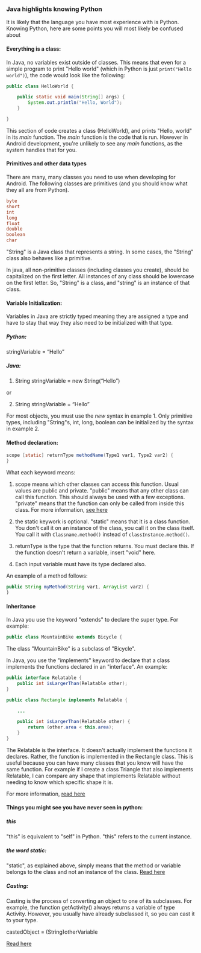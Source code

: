 ### Java highlights knowing Python

It is likely that the language you have most experience with is Python. Knowing Python, here are some points you will most likely be confused about

#### Everything is a class:

In Java, no variables exist outside of classes. This means that even for a simple program to print "Hello world" (which in Python is just `print("Hello world")`), the code would look like the following:

``` Java
public class HelloWorld {

    public static void main(String[] args) {
        System.out.println("Hello, World");
    }

}
```

This section of code creates a class (HelloWorld), and prints "Hello, world" in its *main* function. The *main* function is the code that is run. However in Android development, you're unlikely to see any *main* functions, as the system handles that for you. 

#### Primitives and other data types

There are many, many classes you need to use when developing for Android. The following classes are primitives (and you should know what they all are from Python).

``` Java
byte
short
int
long
float
double
boolean
char
```

"String" is a Java class that represents a string. In some cases, the "String" class also behaves like a primitive. 

In java, all non-primitive classes (including classes you create), should be capitalized on the first letter. All instances of any class should be lowercase on the first letter. So, "String" is a class, and "string" is an instance of that class. 

#### Variable Initialization:

Variables in Java are strictly typed meaning they are assigned a type and have to stay that way they also need to be initialized with that type.

##### Python:

stringVariable = “Hello”

##### Java:

1. String stringVariable = new String(“Hello”)

or

2. String stringVariable = “Hello”

For most objects, you must use the *new* syntax in example 1. Only primitive types, including "String"s, int, long, boolean can be initialized by the syntax in example 2.

#### Method declaration:

``` Java
scope [static] returnType methodName(Type1 var1, Type2 var2) {
}
```

What each keyword means:

1. scope means which other classes can access this function. Usual values are public and private. "public" means that any other class can call this function. This should always be used with a few exceptions. "private" means that the function can only be called from inside this class. For more information, [see here](http://stackoverflow.com/questions/215497/in-java-whats-the-difference-between-public-default-protected-and-private)

2. the static keywork is optional. "static" means that it is a class function. You don't call it on an instance of the class, you call it on the class itself. You call it with `Classname.method()` instead of `classInstance.method()`. 

3. returnType is the type that the function returns. You must declare this. If the function doesn't return a variable, insert "void" here. 

4. Each input variable must have its type declared also.

An example of a method follows:

``` Java
public String myMethod(String var1, ArrayList var2) {
)
```

#### Inheritance

In Java you use the keyword "extends" to declare the super type. For example:

``` Java
public class MountainBike extends Bicycle {
```

The class "MountainBike" is a subclass of "Bicycle". 

In Java, you use the "implements" keyword to declare that a class implements the functions declared in an "interface". An example:

``` Java
public interface Relatable {
    public int isLargerThan(Relatable other);
}

public class Rectangle implements Relatable {

	...

	public int isLargerThan(Relatable other) {
		return (other.area < this.area);
	}
}
```

The Relatable is the interface. It doesn't actually implement the functions it declares. Rather, the function is implemented in the Rectangle class. This is useful because you can have many classes that you know will have the same function. For example if I create a class Triangle that also implements Relatable, I can compare any shape that implements Relatable without needing to know which specific shape it is.

For more information, [read here](http://www.tutorialspoint.com/java/java_interfaces.htm)

#### Things you might see you have never seen in python:

##### this

"this" is equivalent to "self" in Python. "this" refers to the current instance. 

##### the word static:

"static", as explained above, simply means that the method or variable belongs to the class and not an instance of the class. [Read here](http://stackoverflow.com/questions/2649213/in-laymans-terms-what-does-static-mean-in-java)

##### Casting:

Casting is the process of converting an object to one of its subclasses. For example, the function getActivity() always returns a variable of type Activity. However, you usually have already subclassed it, so you can cast it to your type. 

castedObject = (String)otherVariable

[Read here](http://stackoverflow.com/questions/5289393/casting-variables-in-java)





